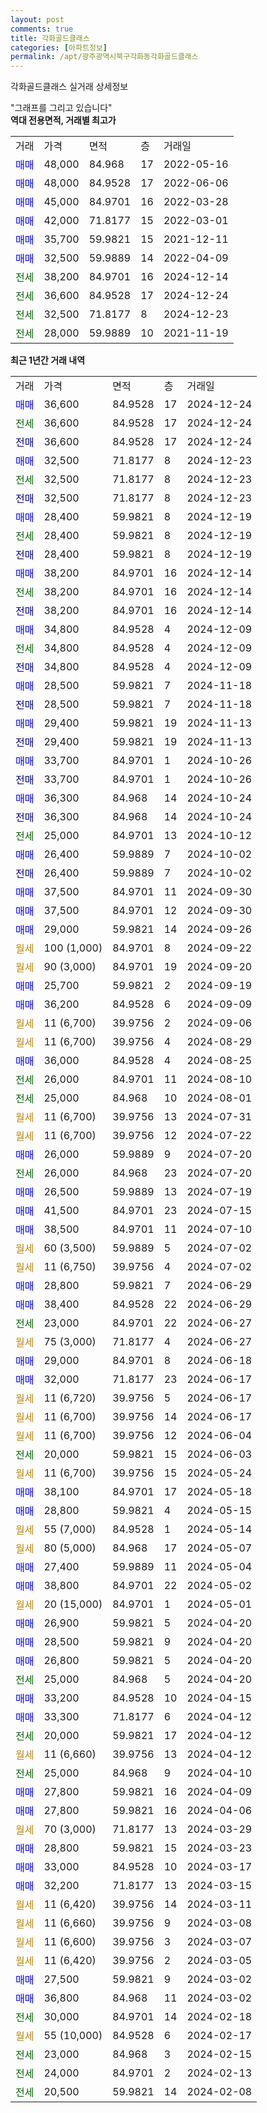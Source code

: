 ```yaml
---
layout: post
comments: true
title: 각화골드클래스
categories: [아파트정보]
permalink: /apt/광주광역시북구각화동각화골드클래스
---
```


각화골드클래스 실거래 상세정보

<script type="text/javascript">
  google.charts.load('current', {'packages':['line', 'corechart']});
  google.charts.setOnLoadCallback(drawChart);

  function drawChart() {
    var data = new google.visualization.DataTable();
    data.addColumn('date', '거래일');
    data.addColumn('number', "매매");
    data.addColumn('number', "전세");
    data.addColumn('number', "전매");

    data.addRows([[new Date(Date.parse("2024-12-24")), 36600, null, null], [new Date(Date.parse("2024-12-24")), null, 36600, null], [new Date(Date.parse("2024-12-24")), null, null, 36600], [new Date(Date.parse("2024-12-23")), 32500, null, null], [new Date(Date.parse("2024-12-23")), null, 32500, null], [new Date(Date.parse("2024-12-23")), null, null, 32500], [new Date(Date.parse("2024-12-19")), 28400, null, null], [new Date(Date.parse("2024-12-19")), null, 28400, null], [new Date(Date.parse("2024-12-19")), null, null, 28400], [new Date(Date.parse("2024-12-14")), 38200, null, null], [new Date(Date.parse("2024-12-14")), null, 38200, null], [new Date(Date.parse("2024-12-14")), null, null, 38200], [new Date(Date.parse("2024-12-09")), 34800, null, null], [new Date(Date.parse("2024-12-09")), null, 34800, null], [new Date(Date.parse("2024-12-09")), null, null, 34800], [new Date(Date.parse("2024-11-18")), 28500, null, null], [new Date(Date.parse("2024-11-18")), null, null, 28500], [new Date(Date.parse("2024-11-13")), 29400, null, null], [new Date(Date.parse("2024-11-13")), null, null, 29400], [new Date(Date.parse("2024-10-26")), 33700, null, null], [new Date(Date.parse("2024-10-26")), null, null, 33700], [new Date(Date.parse("2024-10-24")), 36300, null, null], [new Date(Date.parse("2024-10-24")), null, null, 36300], [new Date(Date.parse("2024-10-12")), null, 25000, null], [new Date(Date.parse("2024-10-02")), 26400, null, null], [new Date(Date.parse("2024-10-02")), null, null, 26400], [new Date(Date.parse("2024-09-30")), 37500, null, null], [new Date(Date.parse("2024-09-30")), 37500, null, null], [new Date(Date.parse("2024-09-26")), 29000, null, null], [new Date(Date.parse("2024-09-22")), null, null, null], [new Date(Date.parse("2024-09-20")), null, null, null], [new Date(Date.parse("2024-09-19")), 25700, null, null], [new Date(Date.parse("2024-09-09")), 36200, null, null], [new Date(Date.parse("2024-09-06")), null, null, null], [new Date(Date.parse("2024-08-29")), null, null, null], [new Date(Date.parse("2024-08-25")), 36000, null, null], [new Date(Date.parse("2024-08-10")), null, 26000, null], [new Date(Date.parse("2024-08-01")), null, 25000, null], [new Date(Date.parse("2024-07-31")), null, null, null], [new Date(Date.parse("2024-07-22")), null, null, null], [new Date(Date.parse("2024-07-20")), 26000, null, null], [new Date(Date.parse("2024-07-20")), null, 26000, null], [new Date(Date.parse("2024-07-19")), 26500, null, null], [new Date(Date.parse("2024-07-15")), 41500, null, null], [new Date(Date.parse("2024-07-10")), 38500, null, null], [new Date(Date.parse("2024-07-02")), null, null, null], [new Date(Date.parse("2024-07-02")), null, null, null], [new Date(Date.parse("2024-06-29")), 28800, null, null], [new Date(Date.parse("2024-06-29")), 38400, null, null], [new Date(Date.parse("2024-06-27")), null, 23000, null], [new Date(Date.parse("2024-06-27")), null, null, null], [new Date(Date.parse("2024-06-18")), 29000, null, null], [new Date(Date.parse("2024-06-17")), 32000, null, null], [new Date(Date.parse("2024-06-17")), null, null, null], [new Date(Date.parse("2024-06-17")), null, null, null], [new Date(Date.parse("2024-06-04")), null, null, null], [new Date(Date.parse("2024-06-03")), null, 20000, null], [new Date(Date.parse("2024-05-24")), null, null, null], [new Date(Date.parse("2024-05-18")), 38100, null, null], [new Date(Date.parse("2024-05-15")), 28800, null, null], [new Date(Date.parse("2024-05-14")), null, null, null], [new Date(Date.parse("2024-05-07")), null, null, null], [new Date(Date.parse("2024-05-04")), 27400, null, null], [new Date(Date.parse("2024-05-02")), 38800, null, null], [new Date(Date.parse("2024-05-01")), null, null, null], [new Date(Date.parse("2024-04-20")), 26900, null, null], [new Date(Date.parse("2024-04-20")), 28500, null, null], [new Date(Date.parse("2024-04-20")), 26800, null, null], [new Date(Date.parse("2024-04-20")), null, 25000, null], [new Date(Date.parse("2024-04-15")), 33200, null, null], [new Date(Date.parse("2024-04-12")), 33300, null, null], [new Date(Date.parse("2024-04-12")), null, 20000, null], [new Date(Date.parse("2024-04-12")), null, null, null], [new Date(Date.parse("2024-04-10")), null, 25000, null], [new Date(Date.parse("2024-04-09")), 27800, null, null], [new Date(Date.parse("2024-04-06")), 27800, null, null], [new Date(Date.parse("2024-03-29")), null, null, null], [new Date(Date.parse("2024-03-23")), 28800, null, null], [new Date(Date.parse("2024-03-17")), 33000, null, null], [new Date(Date.parse("2024-03-15")), 32200, null, null], [new Date(Date.parse("2024-03-11")), null, null, null], [new Date(Date.parse("2024-03-08")), null, null, null], [new Date(Date.parse("2024-03-07")), null, null, null], [new Date(Date.parse("2024-03-05")), null, null, null], [new Date(Date.parse("2024-03-02")), 27500, null, null], [new Date(Date.parse("2024-03-02")), 36800, null, null], [new Date(Date.parse("2024-02-18")), null, 30000, null], [new Date(Date.parse("2024-02-17")), null, null, null], [new Date(Date.parse("2024-02-15")), null, 23000, null], [new Date(Date.parse("2024-02-13")), null, 24000, null], [new Date(Date.parse("2024-02-08")), null, 20500, null]]);

    var options = {
      hAxis: {
        format: 'yyyy/MM/dd'
      },    
      lineWidth: 0,
      pointsVisible: true,    
      title: '최근 1년간 유형별 실거래가 분포',
      legend: { position: 'bottom' }
    };

    var formatter = new google.visualization.NumberFormat({pattern:'###,###'} );
    formatter.format(data, 1);
    formatter.format(data, 2);
    
    setTimeout(function() {
        var chart = new google.visualization.LineChart(document.getElementById('columnchart_material'));
        chart.draw(data, (options));
        document.getElementById('loading').style.display = 'none';
    }, 200);
  }
</script>


<div id="loading" style="z-index:20; display: block; margin-left: 0px">"그래프를 그리고 있습니다"</div>
<div id="columnchart_material" style="width: 95%; margin-left: 0px; display: block"></div>
<!-- contents start -->
<b>역대 전용면적, 거래별 최고가</b>
<table class="sortable">
    <tr>
      <td>거래</td>
      <td>가격</td>
      <td>면적</td>
      <td>층</td>
      <td>거래일</td>
    </tr>
        <tr>
          <td><a style="color: blue">매매</a></td>
          <td>48,000</td>
          <td>84.968</td>
          <td>17</td>
          <td>2022-05-16</td>
        </tr>            <tr>
          <td><a style="color: blue">매매</a></td>
          <td>48,000</td>
          <td>84.9528</td>
          <td>17</td>
          <td>2022-06-06</td>
        </tr>            <tr>
          <td><a style="color: blue">매매</a></td>
          <td>45,000</td>
          <td>84.9701</td>
          <td>16</td>
          <td>2022-03-28</td>
        </tr>            <tr>
          <td><a style="color: blue">매매</a></td>
          <td>42,000</td>
          <td>71.8177</td>
          <td>15</td>
          <td>2022-03-01</td>
        </tr>            <tr>
          <td><a style="color: blue">매매</a></td>
          <td>35,700</td>
          <td>59.9821</td>
          <td>15</td>
          <td>2021-12-11</td>
        </tr>            <tr>
          <td><a style="color: blue">매매</a></td>
          <td>32,500</td>
          <td>59.9889</td>
          <td>14</td>
          <td>2022-04-09</td>
        </tr>        
        <tr>
              <td><a style="color: darkgreen">전세</a></td>
              <td>38,200</td>
              <td>84.9701</td>
              <td>16</td>
              <td>2024-12-14</td>
            </tr>            <tr>
              <td><a style="color: darkgreen">전세</a></td>
              <td>36,600</td>
              <td>84.9528</td>
              <td>17</td>
              <td>2024-12-24</td>
            </tr>            <tr>
              <td><a style="color: darkgreen">전세</a></td>
              <td>32,500</td>
              <td>71.8177</td>
              <td>8</td>
              <td>2024-12-23</td>
            </tr>            <tr>
              <td><a style="color: darkgreen">전세</a></td>
              <td>28,000</td>
              <td>59.9889</td>
              <td>10</td>
              <td>2021-11-19</td>
            </tr>        
    
</table>

<b>최근 1년간 거래 내역</b>

<table class="sortable">
    <tr>
      <td>거래</td>
      <td>가격</td>
      <td>면적</td>
      <td>층</td>
      <td>거래일</td>
    </tr>
    <tr>
      <td><a style="color: blue">매매</a></td>
      <td>36,600</td>
      <td>84.9528</td>
      <td>17</td>
      <td>2024-12-24</td>
    </tr>          <tr>
      <td><a style="color: darkgreen">전세</a></td>
      <td>36,600</td>
      <td>84.9528</td>
      <td>17</td>
      <td>2024-12-24</td>
    </tr>          <tr>
      <td><a style="color: darkblue">전매</a></td>
      <td>36,600</td>
      <td>84.9528</td>
      <td>17</td>
      <td>2024-12-24</td>
    </tr>          <tr>
      <td><a style="color: blue">매매</a></td>
      <td>32,500</td>
      <td>71.8177</td>
      <td>8</td>
      <td>2024-12-23</td>
    </tr>          <tr>
      <td><a style="color: darkgreen">전세</a></td>
      <td>32,500</td>
      <td>71.8177</td>
      <td>8</td>
      <td>2024-12-23</td>
    </tr>          <tr>
      <td><a style="color: darkblue">전매</a></td>
      <td>32,500</td>
      <td>71.8177</td>
      <td>8</td>
      <td>2024-12-23</td>
    </tr>          <tr>
      <td><a style="color: blue">매매</a></td>
      <td>28,400</td>
      <td>59.9821</td>
      <td>8</td>
      <td>2024-12-19</td>
    </tr>          <tr>
      <td><a style="color: darkgreen">전세</a></td>
      <td>28,400</td>
      <td>59.9821</td>
      <td>8</td>
      <td>2024-12-19</td>
    </tr>          <tr>
      <td><a style="color: darkblue">전매</a></td>
      <td>28,400</td>
      <td>59.9821</td>
      <td>8</td>
      <td>2024-12-19</td>
    </tr>          <tr>
      <td><a style="color: blue">매매</a></td>
      <td>38,200</td>
      <td>84.9701</td>
      <td>16</td>
      <td>2024-12-14</td>
    </tr>          <tr>
      <td><a style="color: darkgreen">전세</a></td>
      <td>38,200</td>
      <td>84.9701</td>
      <td>16</td>
      <td>2024-12-14</td>
    </tr>          <tr>
      <td><a style="color: darkblue">전매</a></td>
      <td>38,200</td>
      <td>84.9701</td>
      <td>16</td>
      <td>2024-12-14</td>
    </tr>          <tr>
      <td><a style="color: blue">매매</a></td>
      <td>34,800</td>
      <td>84.9528</td>
      <td>4</td>
      <td>2024-12-09</td>
    </tr>          <tr>
      <td><a style="color: darkgreen">전세</a></td>
      <td>34,800</td>
      <td>84.9528</td>
      <td>4</td>
      <td>2024-12-09</td>
    </tr>          <tr>
      <td><a style="color: darkblue">전매</a></td>
      <td>34,800</td>
      <td>84.9528</td>
      <td>4</td>
      <td>2024-12-09</td>
    </tr>          <tr>
      <td><a style="color: blue">매매</a></td>
      <td>28,500</td>
      <td>59.9821</td>
      <td>7</td>
      <td>2024-11-18</td>
    </tr>          <tr>
      <td><a style="color: darkblue">전매</a></td>
      <td>28,500</td>
      <td>59.9821</td>
      <td>7</td>
      <td>2024-11-18</td>
    </tr>          <tr>
      <td><a style="color: blue">매매</a></td>
      <td>29,400</td>
      <td>59.9821</td>
      <td>19</td>
      <td>2024-11-13</td>
    </tr>          <tr>
      <td><a style="color: darkblue">전매</a></td>
      <td>29,400</td>
      <td>59.9821</td>
      <td>19</td>
      <td>2024-11-13</td>
    </tr>          <tr>
      <td><a style="color: blue">매매</a></td>
      <td>33,700</td>
      <td>84.9701</td>
      <td>1</td>
      <td>2024-10-26</td>
    </tr>          <tr>
      <td><a style="color: darkblue">전매</a></td>
      <td>33,700</td>
      <td>84.9701</td>
      <td>1</td>
      <td>2024-10-26</td>
    </tr>          <tr>
      <td><a style="color: blue">매매</a></td>
      <td>36,300</td>
      <td>84.968</td>
      <td>14</td>
      <td>2024-10-24</td>
    </tr>          <tr>
      <td><a style="color: darkblue">전매</a></td>
      <td>36,300</td>
      <td>84.968</td>
      <td>14</td>
      <td>2024-10-24</td>
    </tr>          <tr>
      <td><a style="color: darkgreen">전세</a></td>
      <td>25,000</td>
      <td>84.9701</td>
      <td>13</td>
      <td>2024-10-12</td>
    </tr>          <tr>
      <td><a style="color: blue">매매</a></td>
      <td>26,400</td>
      <td>59.9889</td>
      <td>7</td>
      <td>2024-10-02</td>
    </tr>          <tr>
      <td><a style="color: darkblue">전매</a></td>
      <td>26,400</td>
      <td>59.9889</td>
      <td>7</td>
      <td>2024-10-02</td>
    </tr>          <tr>
      <td><a style="color: blue">매매</a></td>
      <td>37,500</td>
      <td>84.9701</td>
      <td>11</td>
      <td>2024-09-30</td>
    </tr>          <tr>
      <td><a style="color: blue">매매</a></td>
      <td>37,500</td>
      <td>84.9701</td>
      <td>12</td>
      <td>2024-09-30</td>
    </tr>          <tr>
      <td><a style="color: blue">매매</a></td>
      <td>29,000</td>
      <td>59.9821</td>
      <td>14</td>
      <td>2024-09-26</td>
    </tr>          <tr>
      <td><a style="color: darkgoldenrod">월세</a></td>
      <td>100 (1,000)</td>
      <td>84.9701</td>
      <td>8</td>
      <td>2024-09-22</td>
    </tr>          <tr>
      <td><a style="color: darkgoldenrod">월세</a></td>
      <td>90 (3,000)</td>
      <td>84.9701</td>
      <td>19</td>
      <td>2024-09-20</td>
    </tr>          <tr>
      <td><a style="color: blue">매매</a></td>
      <td>25,700</td>
      <td>59.9821</td>
      <td>2</td>
      <td>2024-09-19</td>
    </tr>          <tr>
      <td><a style="color: blue">매매</a></td>
      <td>36,200</td>
      <td>84.9528</td>
      <td>6</td>
      <td>2024-09-09</td>
    </tr>          <tr>
      <td><a style="color: darkgoldenrod">월세</a></td>
      <td>11 (6,700)</td>
      <td>39.9756</td>
      <td>2</td>
      <td>2024-09-06</td>
    </tr>          <tr>
      <td><a style="color: darkgoldenrod">월세</a></td>
      <td>11 (6,700)</td>
      <td>39.9756</td>
      <td>4</td>
      <td>2024-08-29</td>
    </tr>          <tr>
      <td><a style="color: blue">매매</a></td>
      <td>36,000</td>
      <td>84.9528</td>
      <td>4</td>
      <td>2024-08-25</td>
    </tr>          <tr>
      <td><a style="color: darkgreen">전세</a></td>
      <td>26,000</td>
      <td>84.9701</td>
      <td>11</td>
      <td>2024-08-10</td>
    </tr>          <tr>
      <td><a style="color: darkgreen">전세</a></td>
      <td>25,000</td>
      <td>84.968</td>
      <td>10</td>
      <td>2024-08-01</td>
    </tr>          <tr>
      <td><a style="color: darkgoldenrod">월세</a></td>
      <td>11 (6,700)</td>
      <td>39.9756</td>
      <td>13</td>
      <td>2024-07-31</td>
    </tr>          <tr>
      <td><a style="color: darkgoldenrod">월세</a></td>
      <td>11 (6,700)</td>
      <td>39.9756</td>
      <td>12</td>
      <td>2024-07-22</td>
    </tr>          <tr>
      <td><a style="color: blue">매매</a></td>
      <td>26,000</td>
      <td>59.9889</td>
      <td>9</td>
      <td>2024-07-20</td>
    </tr>          <tr>
      <td><a style="color: darkgreen">전세</a></td>
      <td>26,000</td>
      <td>84.968</td>
      <td>23</td>
      <td>2024-07-20</td>
    </tr>          <tr>
      <td><a style="color: blue">매매</a></td>
      <td>26,500</td>
      <td>59.9889</td>
      <td>13</td>
      <td>2024-07-19</td>
    </tr>          <tr>
      <td><a style="color: blue">매매</a></td>
      <td>41,500</td>
      <td>84.9701</td>
      <td>23</td>
      <td>2024-07-15</td>
    </tr>          <tr>
      <td><a style="color: blue">매매</a></td>
      <td>38,500</td>
      <td>84.9701</td>
      <td>11</td>
      <td>2024-07-10</td>
    </tr>          <tr>
      <td><a style="color: darkgoldenrod">월세</a></td>
      <td>60 (3,500)</td>
      <td>59.9889</td>
      <td>5</td>
      <td>2024-07-02</td>
    </tr>          <tr>
      <td><a style="color: darkgoldenrod">월세</a></td>
      <td>11 (6,750)</td>
      <td>39.9756</td>
      <td>4</td>
      <td>2024-07-02</td>
    </tr>          <tr>
      <td><a style="color: blue">매매</a></td>
      <td>28,800</td>
      <td>59.9821</td>
      <td>7</td>
      <td>2024-06-29</td>
    </tr>          <tr>
      <td><a style="color: blue">매매</a></td>
      <td>38,400</td>
      <td>84.9528</td>
      <td>22</td>
      <td>2024-06-29</td>
    </tr>          <tr>
      <td><a style="color: darkgreen">전세</a></td>
      <td>23,000</td>
      <td>84.9701</td>
      <td>22</td>
      <td>2024-06-27</td>
    </tr>          <tr>
      <td><a style="color: darkgoldenrod">월세</a></td>
      <td>75 (3,000)</td>
      <td>71.8177</td>
      <td>4</td>
      <td>2024-06-27</td>
    </tr>          <tr>
      <td><a style="color: blue">매매</a></td>
      <td>29,000</td>
      <td>84.9701</td>
      <td>8</td>
      <td>2024-06-18</td>
    </tr>          <tr>
      <td><a style="color: blue">매매</a></td>
      <td>32,000</td>
      <td>71.8177</td>
      <td>23</td>
      <td>2024-06-17</td>
    </tr>          <tr>
      <td><a style="color: darkgoldenrod">월세</a></td>
      <td>11 (6,720)</td>
      <td>39.9756</td>
      <td>5</td>
      <td>2024-06-17</td>
    </tr>          <tr>
      <td><a style="color: darkgoldenrod">월세</a></td>
      <td>11 (6,700)</td>
      <td>39.9756</td>
      <td>14</td>
      <td>2024-06-17</td>
    </tr>          <tr>
      <td><a style="color: darkgoldenrod">월세</a></td>
      <td>11 (6,700)</td>
      <td>39.9756</td>
      <td>12</td>
      <td>2024-06-04</td>
    </tr>          <tr>
      <td><a style="color: darkgreen">전세</a></td>
      <td>20,000</td>
      <td>59.9821</td>
      <td>15</td>
      <td>2024-06-03</td>
    </tr>          <tr>
      <td><a style="color: darkgoldenrod">월세</a></td>
      <td>11 (6,700)</td>
      <td>39.9756</td>
      <td>15</td>
      <td>2024-05-24</td>
    </tr>          <tr>
      <td><a style="color: blue">매매</a></td>
      <td>38,100</td>
      <td>84.9701</td>
      <td>17</td>
      <td>2024-05-18</td>
    </tr>          <tr>
      <td><a style="color: blue">매매</a></td>
      <td>28,800</td>
      <td>59.9821</td>
      <td>4</td>
      <td>2024-05-15</td>
    </tr>          <tr>
      <td><a style="color: darkgoldenrod">월세</a></td>
      <td>55 (7,000)</td>
      <td>84.9528</td>
      <td>1</td>
      <td>2024-05-14</td>
    </tr>          <tr>
      <td><a style="color: darkgoldenrod">월세</a></td>
      <td>80 (5,000)</td>
      <td>84.968</td>
      <td>17</td>
      <td>2024-05-07</td>
    </tr>          <tr>
      <td><a style="color: blue">매매</a></td>
      <td>27,400</td>
      <td>59.9889</td>
      <td>11</td>
      <td>2024-05-04</td>
    </tr>          <tr>
      <td><a style="color: blue">매매</a></td>
      <td>38,800</td>
      <td>84.9701</td>
      <td>22</td>
      <td>2024-05-02</td>
    </tr>          <tr>
      <td><a style="color: darkgoldenrod">월세</a></td>
      <td>20 (15,000)</td>
      <td>84.9701</td>
      <td>1</td>
      <td>2024-05-01</td>
    </tr>          <tr>
      <td><a style="color: blue">매매</a></td>
      <td>26,900</td>
      <td>59.9821</td>
      <td>5</td>
      <td>2024-04-20</td>
    </tr>          <tr>
      <td><a style="color: blue">매매</a></td>
      <td>28,500</td>
      <td>59.9821</td>
      <td>9</td>
      <td>2024-04-20</td>
    </tr>          <tr>
      <td><a style="color: blue">매매</a></td>
      <td>26,800</td>
      <td>59.9821</td>
      <td>5</td>
      <td>2024-04-20</td>
    </tr>          <tr>
      <td><a style="color: darkgreen">전세</a></td>
      <td>25,000</td>
      <td>84.968</td>
      <td>5</td>
      <td>2024-04-20</td>
    </tr>          <tr>
      <td><a style="color: blue">매매</a></td>
      <td>33,200</td>
      <td>84.9528</td>
      <td>10</td>
      <td>2024-04-15</td>
    </tr>          <tr>
      <td><a style="color: blue">매매</a></td>
      <td>33,300</td>
      <td>71.8177</td>
      <td>6</td>
      <td>2024-04-12</td>
    </tr>          <tr>
      <td><a style="color: darkgreen">전세</a></td>
      <td>20,000</td>
      <td>59.9821</td>
      <td>17</td>
      <td>2024-04-12</td>
    </tr>          <tr>
      <td><a style="color: darkgoldenrod">월세</a></td>
      <td>11 (6,660)</td>
      <td>39.9756</td>
      <td>13</td>
      <td>2024-04-12</td>
    </tr>          <tr>
      <td><a style="color: darkgreen">전세</a></td>
      <td>25,000</td>
      <td>84.968</td>
      <td>9</td>
      <td>2024-04-10</td>
    </tr>          <tr>
      <td><a style="color: blue">매매</a></td>
      <td>27,800</td>
      <td>59.9821</td>
      <td>16</td>
      <td>2024-04-09</td>
    </tr>          <tr>
      <td><a style="color: blue">매매</a></td>
      <td>27,800</td>
      <td>59.9821</td>
      <td>16</td>
      <td>2024-04-06</td>
    </tr>          <tr>
      <td><a style="color: darkgoldenrod">월세</a></td>
      <td>70 (3,000)</td>
      <td>71.8177</td>
      <td>13</td>
      <td>2024-03-29</td>
    </tr>          <tr>
      <td><a style="color: blue">매매</a></td>
      <td>28,800</td>
      <td>59.9821</td>
      <td>15</td>
      <td>2024-03-23</td>
    </tr>          <tr>
      <td><a style="color: blue">매매</a></td>
      <td>33,000</td>
      <td>84.9528</td>
      <td>10</td>
      <td>2024-03-17</td>
    </tr>          <tr>
      <td><a style="color: blue">매매</a></td>
      <td>32,200</td>
      <td>71.8177</td>
      <td>13</td>
      <td>2024-03-15</td>
    </tr>          <tr>
      <td><a style="color: darkgoldenrod">월세</a></td>
      <td>11 (6,420)</td>
      <td>39.9756</td>
      <td>14</td>
      <td>2024-03-11</td>
    </tr>          <tr>
      <td><a style="color: darkgoldenrod">월세</a></td>
      <td>11 (6,660)</td>
      <td>39.9756</td>
      <td>9</td>
      <td>2024-03-08</td>
    </tr>          <tr>
      <td><a style="color: darkgoldenrod">월세</a></td>
      <td>11 (6,600)</td>
      <td>39.9756</td>
      <td>3</td>
      <td>2024-03-07</td>
    </tr>          <tr>
      <td><a style="color: darkgoldenrod">월세</a></td>
      <td>11 (6,420)</td>
      <td>39.9756</td>
      <td>2</td>
      <td>2024-03-05</td>
    </tr>          <tr>
      <td><a style="color: blue">매매</a></td>
      <td>27,500</td>
      <td>59.9821</td>
      <td>9</td>
      <td>2024-03-02</td>
    </tr>          <tr>
      <td><a style="color: blue">매매</a></td>
      <td>36,800</td>
      <td>84.968</td>
      <td>11</td>
      <td>2024-03-02</td>
    </tr>          <tr>
      <td><a style="color: darkgreen">전세</a></td>
      <td>30,000</td>
      <td>84.9701</td>
      <td>14</td>
      <td>2024-02-18</td>
    </tr>          <tr>
      <td><a style="color: darkgoldenrod">월세</a></td>
      <td>55 (10,000)</td>
      <td>84.9528</td>
      <td>6</td>
      <td>2024-02-17</td>
    </tr>          <tr>
      <td><a style="color: darkgreen">전세</a></td>
      <td>23,000</td>
      <td>84.968</td>
      <td>3</td>
      <td>2024-02-15</td>
    </tr>          <tr>
      <td><a style="color: darkgreen">전세</a></td>
      <td>24,000</td>
      <td>84.9701</td>
      <td>2</td>
      <td>2024-02-13</td>
    </tr>          <tr>
      <td><a style="color: darkgreen">전세</a></td>
      <td>20,500</td>
      <td>59.9821</td>
      <td>14</td>
      <td>2024-02-08</td>
    </tr>      </table>
<!-- contents end -->    

